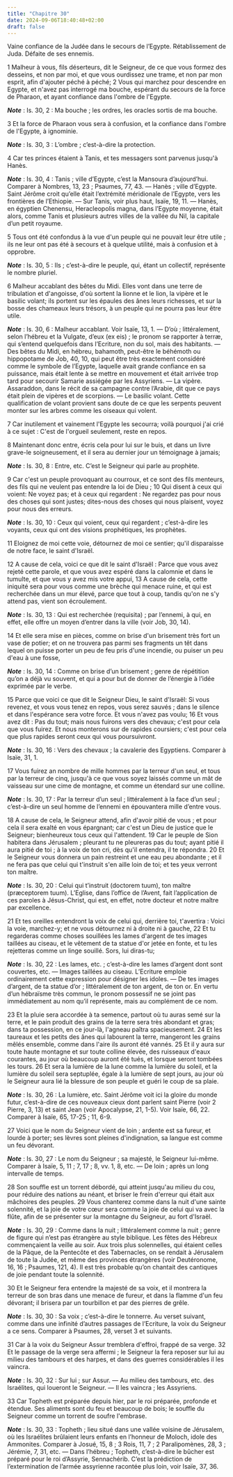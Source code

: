 ```yaml
---
title: "Chapitre 30"
date: 2024-09-06T18:40:48+02:00
draft: false
---
```



Vaine confiance de la Judée dans le secours de l’Egypte.
Rétablissement de Juda.
Défaite de ses ennemis.


1 Malheur à vous, fils déserteurs, dit le Seigneur, de ce que vous formez des desseins, et non par moi, et que vous ourdissez une trame, et non par mon esprit, afin d'ajouter péché à péché; 2 Vous qui marchez pour descendre en Egypte, et n'avez pas interrogé ma bouche, espérant du secours de la force de Pharaon, et ayant confiance dans l'ombre de l'Egypte.

***Note*** :  Is. 30, 2 : Ma bouche ; les ordres, les oracles sortis de ma bouche.

3 Et la force de Pharaon vous sera à confusion, et la confiance dans l'ombre de l'Egypte, à ignominie.

***Note*** :  Is. 30, 3 : L’ombre ; c’est-à-dire la protection.

4 Car tes princes étaient à Tanis, et tes messagers sont parvenus jusqu'à Hanès.

***Note*** :  Is. 30, 4 : Tanis ; ville d’Egypte, c’est la Mansoura d’aujourd’hui. Comparer à Nombres, 13, 23 ; Psaumes, 77, 43. ― Hanès ; ville d’Egypte. Saint Jérôme croit qu’elle était l’extrémité méridionale de l’Egypte, vers les frontières de l’Ethiopie. ― Sur Tanis, voir plus haut, Isaïe, 19, 11. ― Hanès, en égyptien Chenensu, Heracleopolis magna, dans l’Egypte moyenne, était alors, comme Tanis et plusieurs autres villes de la vallée du Nil, la capitale d’un petit royaume.

5 Tous ont été confondus à la vue d'un peuple qui ne pouvait leur être utile ; ils ne leur ont pas été à secours et à quelque utilité, mais à confusion et à opprobre.

***Note*** :  Is. 30, 5 : Ils ; c’est-à-dire le peuple, qui, étant un collectif, représente le nombre pluriel.


6 Malheur accablant des bêtes du Midi. Elles vont dans une terre de tribulation et d'angoisse, d'où sortent la lionne et le lion, la vipère et le basilic volant; ils portent sur les épaules des ânes leurs richesses, et sur la bosse des chameaux leurs trésors, à un peuple qui ne pourra pas leur être utile.

***Note*** :  Is. 30, 6 : Malheur accablant. Voir Isaïe, 13, 1. ― D’où ; littéralement, selon l’hébreu et la Vulgate, d’eux (ex eis) ; le pronom se rapporter à terræ, qui s’entend quelquefois dans l’Ecriture, non du sol, mais des habitants. ― Des bêtes du Midi, en hébreu, bahamoth, peut-être le béhémoth ou hippopotame de Job, 40, 10, qui peut être très exactement considéré comme le symbole de l’Egypte, laquelle avait grande confiance en sa puissance, mais était lente à se mettre en mouvement et était arrivée trop tard pour secourir Samarie assiégée par les Assyriens. ― La vipère. Assaraddon, dans le récit de sa campagne contre l’Arabie, dit que ce pays était plein de vipères et de scorpions. ― Le basilic volant. Cette qualification de volant provient sans doute de ce que les serpents peuvent monter sur les arbres comme les oiseaux qui volent.

7 Car inutilement et vainement l'Egypte les secourra; voilà pourquoi j'ai crié à ce sujet : C'est de l'orgueil seulement, reste en repos.


8 Maintenant donc entre, écris cela pour lui sur le buis, et dans un livre grave-le soigneusement, et il sera au dernier jour un témoignage à jamais;

***Note*** :  Is. 30, 8 : Entre, etc. C’est le Seigneur qui parle au prophète.

9 Car c'est un peuple provoquant au courroux, et ce sont des fils menteurs, des fils qui ne veulent pas entendre la loi de Dieu ; 10 Qui disent à ceux qui voient: Ne voyez pas; et à ceux qui regardent : Ne regardez pas pour nous des choses qui sont justes; dites-nous des choses qui nous plaisent, voyez pour nous des erreurs.

***Note*** :  Is. 30, 10 : Ceux qui voient, ceux qui regardent ; c’est-à-dire les voyants, ceux qui ont des visions prophétiques, les prophètes.

11 Eloignez de moi cette voie, détournez de moi ce sentier; qu'il disparaisse de notre face, le saint d'Israël.


12 A cause de cela, voici ce que dit le saint d'Israël : Parce que vous avez rejeté cette parole, et que vous avez espéré dans la calomnie et dans le tumulte, et que vous y avez mis votre appui, 13 A cause de cela, cette iniquité sera pour vous comme une brèche qui menace ruine, et qui est recherchée dans un mur élevé, parce que tout à coup, tandis qu'on ne s'y attend pas, vient son écroulement.

***Note*** :  Is. 30, 13 : Qui est recherchée (requisita) ; par l’ennemi, à qui, en effet, elle offre un moyen d’entrer dans la ville (voir Job, 30, 14).

14 Et elle sera mise en pièces, comme on brise d'un brisement très fort un vase de potier; et on ne trouvera pas parmi ses fragments un têt dans lequel on puisse porter un peu de feu pris d'une incendie, ou puiser un peu d'eau à une fosse,

***Note*** :  Is. 30, 14 : Comme on brise d’un brisement ; genre de répétition qu’on a déjà vu souvent, et qui a pour but de donner de l’énergie à l’idée exprimée par le verbe.


15 Parce que voici ce que dit le Seigneur Dieu, le saint d'Israël: Si vous revenez, et vous vous tenez en repos, vous serez sauvés ; dans le silence et dans l'espérance sera votre force. Et vous n'avez pas voulu; 16 Et vous avez dit : Pas du tout; mais nous fuirons vers des chevaux; c'est pour cela que vous fuirez. Et nous monterons sur de rapides coursiers; c'est pour cela que plus rapides seront ceux qui vous poursuivront.

***Note*** :  Is. 30, 16 : Vers des chevaux ; la cavalerie des Egyptiens. Comparer à Isaïe, 31, 1.

17 Vous fuirez an nombre de mille hommes par la terreur d'un seul, et tous par la terreur de cinq, jusqu'à ce que vous soyez laissés comme un mât de vaisseau sur une cime de montagne, et comme un étendard sur une colline.

***Note*** :  Is. 30, 17 : Par la terreur d’un seul ; littéralement à la face d’un seul ; c’est-à-dire un seul homme de l’ennemi en épouvantera mille d’entre vous.


18 A cause de cela, le Seigneur attend, afin d'avoir pitié de vous ; et pour cela il sera exalté en vous épargnant; car c'est un Dieu de justice que le Seigneur; bienheureux tous ceux qui l'attendent. 19 Car le peuple de Sion habitera dans Jérusalem ; pleurant tu ne pleureras pas du tout; ayant pitié il aura pitié de toi ; à la voix de ton cri, dès qu'il entendra, il te répondra. 20 Et le Seigneur vous donnera un pain restreint et une eau peu abondante ; et il ne fera pas que celui qui t'instruit s'en aille loin de toi; et tes yeux verront ton maître.

***Note*** :  Is. 30, 20 : Celui qui t’instruit (doctorem tuum), ton maître (præceptorem tuum). L’Eglise, dans l’office de l’Avent, fait l’application de ces paroles à Jésus-Christ, qui est, en effet, notre docteur et notre maître par excellence.

21 Et tes oreilles entendront la voix de celui qui, derrière toi, t'avertira : Voici la voie, marchez-y; et ne vous détournez ni à droite ni à gauche, 22 Et tu regarderas comme choses souillées les lames d'argent de tes images taillées au ciseau, et le vêtement de ta statue d'or jetée en fonte, et tu les rejetteras comme un linge souillé. Sors, lui diras-tu;

***Note*** :  Is. 30, 22 : Les lames, etc. ; c’est-à-dire les lames d’argent dont sont couvertes, etc. ― Images taillées au ciseau. L’Ecriture emploie ordinairement cette expression pour désigner les idoles. ― De tes images d’argent, de ta statue d’or ; littéralement de ton argent, de ton or. En vertu d’un hébraïsme très commun, le pronom possessif ne se joint pas immédiatement au nom qu’il représente, mais au complément de ce nom.


23 Et la pluie sera accordée à ta semence, partout où tu auras semé sur la terre, et le pain produit des grains de la terre sera très abondant et gras; dans ta possession, en ce jour-là, l'agneau paîtra spacieusement. 24 Et les taureaux et les petits des ânes qui labourent la terre, mangeront les grains mêlés ensemble, comme dans l'aire ils auront été vannés. 25 Et il y aura sur toute haute montagne et sur toute colline élevée, des ruisseaux d'eaux courantes, au jour où beaucoup auront été tués, et lorsque seront tombées les tours. 26 Et sera la lumière de la lune comme la lumière du soleil, et la lumière du soleil sera septuplée, égale à la lumière de sept jours, au jour où le Seigneur aura lié la blessure de son peuple et guéri le coup de sa plaie.

***Note*** :  Is. 30, 26 : La lumière, etc. Saint Jérôme voit ici la gloire du monde futur, c’est-à-dire de ces nouveaux cieux dont parlent saint Pierre (voir 2 Pierre, 3, 13) et saint Jean (voir Apocalypse, 21, 1-5). Voir Isaïe, 66, 22. Comparer à Isaïe, 65, 17-25 ; 11, 6-9.


27 Voici que le nom du Seigneur vient de loin ; ardente est sa fureur, et lourde à porter; ses lèvres sont pleines d'indignation, sa langue est comme un feu dévorant.

***Note*** :  Is. 30, 27 : Le nom du Seigneur ; sa majesté, le Seigneur lui-même. Comparer à Isaïe, 5, 11 ; 7, 17 ; 8, vv. 1, 8, etc. ― De loin ; après un long intervalle de temps.

28 Son souffle est un torrent débordé, qui atteint jusqu'au milieu du cou, pour réduire des nations au néant, et briser le frein d'erreur qui était aux mâchoires des peuples. 29 Vous chanterez comme dans la nuit d'une sainte solennité, et la joie de votre cœur sera comme la joie de celui qui va avec la flûte, afin de se présenter sur la montagne du Seigneur, au fort d'Israël.

***Note*** :  Is. 30, 29 : Comme dans la nuit ; littéralement comme la nuit ; genre de figure qui n’est pas étrangère au style biblique. Les fêtes des Hébreux commençaient la veille au soir. Aux trois plus solennelles, qui étaient celles de la Pâque, de la Pentecôte et des Tabernacles, on se rendait à Jérusalem de toute la Judée, et même des provinces étrangères (voir Deutéronome, 16, 16 ; Psaumes, 121, 4). Il est très probable qu’on chantait des cantiques de joie pendant toute la solennité.

30 Et le Seigneur fera entendre la majesté de sa voix, et il montrera la terreur de son bras dans une menace de fureur, et dans la flamme d'un feu dévorant; il brisera par un tourbillon et par des pierres de grêle.

***Note*** :  Is. 30, 30 : Sa voix ; c’est-à-dire le tonnerre. Au verset suivant, comme dans une infinité d’autres passages de l’Ecriture, la voix du Seigneur a ce sens. Comparer à Psaumes, 28, verset 3 et suivants.


31 Car à la voix du Seigneur Assur tremblera d'effroi, frappé de sa verge. 32 Et le passage de la verge sera affermi ; le Seigneur la fera reposer sur lui au milieu des tambours et des harpes, et dans des guerres considérables il les vaincra.

***Note*** :  Is. 30, 32 : Sur lui ; sur Assur. ― Au milieu des tambours, etc. des Israélites, qui loueront le Seigneur. ― Il les vaincra ; les Assyriens.

33 Car Topheth est préparée depuis hier, par le roi préparée, profonde et étendue. Ses aliments sont du feu et beaucoup de bois; le souffle du Seigneur comme un torrent de soufre l'embrase.

***Note*** :  Is. 30, 33 : Topheth ; lieu situé dans une vallée voisine de Jérusalem, où les Israélites brûlaient leurs enfants en l’honneur de Moloch, idole des Ammonites. Comparer à Josué, 15, 8 ; 3 Rois, 11, 7 ; 2 Paralipomènes, 28, 3 ; Jérémie, 7, 31, etc. ― Dans l’hébreu ; Topheth, c’est-à-dire le bûcher est préparé pour le roi d’Assyrie, Sennachérib. C’est la prédiction de l’extermination de l’armée assyrienne racontée plus loin, voir Isaïe, 37, 36.

